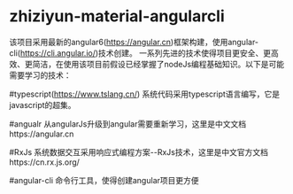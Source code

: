 # zhiziyun-material-angularcli

该项目采用最新的angular6(https://angular.cn)框架构建，使用angular-cli(https://cli.angular.io/)技术创建。
一系列先进的技术使得项目更安全、更高效、更简洁，在使用该项目前假设已经掌握了nodeJs编程基础知识。以下是可能需要学习的技术：

#typescript(https://www.tslang.cn/)
系统代码采用typescript语言编写，它是javascript的超集。

#angualr
从angularJs升级到angular需要重新学习，这里是中文文档https://angular.cn

#RxJs
系统数据交互采用响应式编程方案--RxJs技术，这里是中文官方文档https://cn.rx.js.org/

#angular-cli
命令行工具，使得创建angular项目更方便
